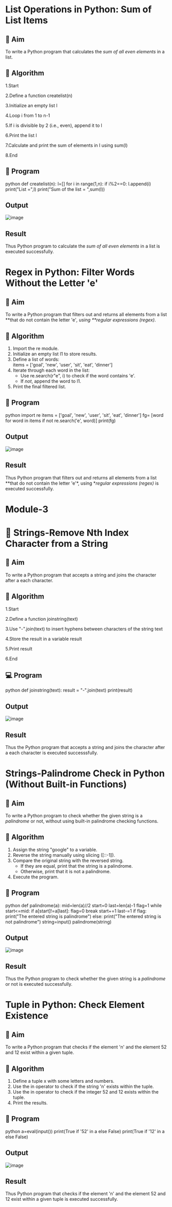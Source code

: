 # List Operations in Python: Sum of List Items

## 🎯 Aim
To write a Python program that calculates the *sum of all even elements* in a list.

## 🧠 Algorithm
1.Start

2.Define a function createlist(n)

3.Initialize an empty list l

4.Loop i from 1 to n-1

5.If i is divisible by 2 (i.e., even), append it to l

6.Print the list l

7.Calculate and print the sum of elements in l using sum(l)

8.End
## 🧾 Program
 python
def createlist(n):
    l=[]
    for i in range(1,n):
        if i%2==0:
            l.append(i)
    print("List =",l)
    print("Sum of the list = ",sum(l))

## Output
![image](https://github.com/user-attachments/assets/3debe4f4-64f8-4bdb-b8cf-c2d7081e26a2)

## Result
Thus Python program to calculate the *sum of all even elements* in a list is executed successfully.

# Regex in Python: Filter Words Without the Letter 'e'

## 🎯 Aim
To write a Python program that filters out and returns all elements from a list **that do not contain the letter 'e'*, using **regular expressions (regex)*.

## 🧠 Algorithm
1. Import the re module.
2. Initialize an empty list l1 to store results.
3. Define a list of words:  
   items = ['goal', 'new', 'user', 'sit', 'eat', 'dinner']
4. Iterate through each word in the list:
   - Use re.search(r"e", i) to check if the word contains 'e'.
   - If *not*, append the word to l1.
5. Print the final filtered list.

## 🧾 Program
 python
import re
items = ['goal', 'new', 'user', 'sit', 'eat', 'dinner']
fg= [word for word in items if not re.search('e', word)]
print(fg)


## Output
![image](https://github.com/user-attachments/assets/7382bf3a-3393-45cb-8ccd-70c543f0b401)

## Result
Thus Python program that filters out and returns all elements from a list **that do not contain the letter 'e'*, using **regular expressions (regex)* is executed successfully.

# Module-3
# 🧹 Strings-Remove Nth Index Character from a String

## 🎯 Aim
To write a Python program that accepts a string and joins the character after a each character.

## 🧠 Algorithm
1.Start

2.Define a function joinstring(text)

3.Use "-".join(text) to insert hyphens between characters of the string text

4.Store the result in a variable result

5.Print result

6.End

## 💻 Program
 python
def joinstring(text):
    result = "-".join(text)
    print(result)


## Output
![image](https://github.com/user-attachments/assets/7f42a660-e147-424c-b6b3-1eff73eed1fc)

## Result
Thus the Python program that accepts a string and joins the character after a each character is executed successsfully.


# Strings-Palindrome Check in Python (Without Built-in Functions)

## 🎯 Aim
To write a Python program to check whether the given string  is a *palindrome* or not, without using built-in palindrome checking functions.

## 🧠 Algorithm
1. Assign the string "google" to a variable.
2. Reverse the string manually using slicing ([::-1]).
3. Compare the original string with the reversed string.
   - If they are equal, print that the string is a palindrome.
   - Otherwise, print that it is not a palindrome.
4. Execute the program.

## 🧾 Program
 python
def palindrome(a):
    mid=len(a)//2
    start=0
    last=len(a)-1
    flag=1
    while start<=mid:
        if a[start]!=a[last]:
            flag=0
            break
        start+=1
        last-=1
    if flag:
        print("The entered string is palindrome")
    else:
        print("The entered string is not palindrome")
string=input()
palindrome(string)

## Output
![image](https://github.com/user-attachments/assets/9408866b-c870-4c1e-b9a7-f57f9e21b446)

## Result
Thus the  Python program to check whether the given string  is a *palindrome* or not is executed successfully.

# Tuple in Python: Check Element Existence

## 🎯 Aim
To write a Python program that checks if the element 'n' and the element 52 and 12 exist within a given tuple.

## 🧠 Algorithm
1. Define a tuple x with some letters and numbers.
2. Use the in operator to check if the string 'n' exists within the tuple.
3. Use the in operator to check if the integer 52 and 12 exists within the tuple.
4. Print the results.

## 🧾 Program
 python
a=eval(input())
print(True if '52' in a else False)
print(True if '12' in a else False)


## Output
![image](https://github.com/user-attachments/assets/5b8336a6-6377-46fa-909b-84ca2cb48022)

## Result
Thus  Python program that checks if the element 'n' and the element 52 and 12 exist within a given tuple is executed successfully.
